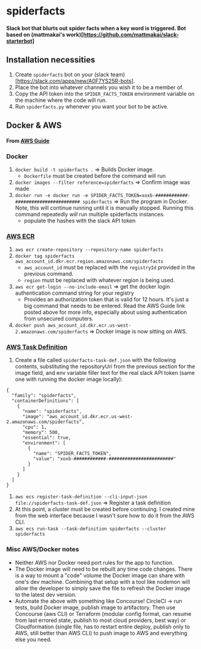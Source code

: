 # spiderfacts

#### Slack bot that blurts out spider facts when a key word is triggered. Bot based on (mattmakai's work)[https://github.com/mattmakai/slack-starterbot]

## Installation necessities

1.  Create `spiderfacts` bot on your (slack team)[https://slack.com/apps/new/A0F7YS25R-bots].
1.  Place the bot into whatever channels you wish it to be a member of.
1.  Copy the API token into the `SPIDER_FACTS_TOKEN` environment variable on the machine where the code will run.
1.  Run `spiderfacts.py` whenever you want your bot to be active.

## Docker & AWS

#### From [AWS Guide](https://docs.aws.amazon.com/AmazonECS/latest/developerguide/docker-basics.html)

### Docker

1.  `docker build -t spiderfacts .` => Builds Docker image.
    * `Dockerfile` must be created before the command will run
1.  `docker images --filter reference=spiderfacts` => Confirm image was made
1.  `docker run -e docker run -e SPIDER_FACTS_TOKEN=xoxb-############-######################## spiderfacts` => Run the program in Docker. Note, this will continue running until it is manually stopped. Running this command repeatedly _will_ run multiple spiderfacts instances.
    * populate the hashes with the slack API token

### [AWS ECR](https://us-west-2.console.aws.amazon.com/ecs/home?region=us-west-2#/repositories)

1.  `aws ecr create-repository --repository-name spiderfacts`
1.  `docker tag spiderfacts aws_account_id.dkr.ecr.region.amazonaws.com/spiderfacts`
    * `aws_account_id` must be replaced with the `registryId` provided in the previous command.
    * `region` must be replaced with whatever region is being used.
1.  `aws ecr get-login --no-include-email` => get the docker login authentication command string for your registry
    * Provides an authorization token that is valid for 12 hours. It's just a big command that needs to be entered. Read the AWS Guide link posted above for more info, especially about using authentication from unsecured computers.
1.  `docker push aws_account_id.dkr.ecr.us-west-2.amazonaws.com/spiderfacts` => Docker image is now sitting on AWS.

### [AWS Task Definition](https://us-west-2.console.aws.amazon.com/ecs/home?region=us-west-2#/taskDefinitions)

1.  Create a file called `spiderfacts-task-def.json` with the following contents, substituting the repositoryUri from the previous section for the image field, and env variable filler text for the real slack API token (same one with running the docker image locally):

```
{
  "family": "spiderfacts",
  "containerDefinitions": [
    {
      "name": "spiderfacts",
      "image": "aws_account_id.dkr.ecr.us-west-2.amazonaws.com/spiderfacts",
      "cpu": 1,
      "memory": 500,
      "essential": true,
      "environment": [
        {
          "name": "SPIDER_FACTS_TOKEN",
          "value": "xoxb-############-########################"
        }
      ]
    }
  ]
}
```

1.  `aws ecs register-task-definition --cli-input-json file://spiderfacts-task-def.json` => Register a task definition
1.  At this point, a cluster must be created before continuing. I created mine from the web interface because I wasn't sure how to do it from the AWS CLI.
1.  `aws ecs run-task --task-definition spiderfacts --cluster spiderfacts`

### Misc AWS/Docker notes

* Neither AWS nor Docker need port rules for the app to function.
* The Docker image will need to be rebuilt any time code changes. There is a way to mount a "code" volume the Docker image can share with one's dev machine. Combining that setup with a tool like nodemon will allow the developer to simply save the file to refresh the Docker image to the latest dev version.
* Automate the above with something like Concourse! CircleCI -> run tests, build Docker image, publish image to artifactory. Then use Concourse (aws CLI) or Terraform (modular config format, can resume from last errored state, publish to most cloud providers, best way) or Cloudformation (single file, has to restart entire deploy, publish only to AWS, still better than AWS CLI) to push image to AWS and everything else you need.
